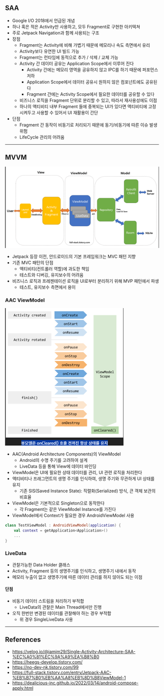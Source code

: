 
## SAA
- Google I/O 2018에서 언급된 개념
- 하나 혹은 적은 Activity만 사용하고, 모두 Fragment로 구현한 아키텍쳐 
- 주로 Jetpack Navigation과 함께 사용되는 구조
- 장점
	- Fragment는 Activity에 비해 가볍기 때문에 메모리나 속도 측면에서 유리
	- Activity보다 유연한 UI 빌드 가능
	- Fragment는 런타임에 동적으로 추가 / 삭제 / 교체 가능
	- Activity 간 데이터 공유는 Application Scope에서 이루어 진다
		- Activity 간에는 메모리 영역을 공유하지 않고 IPC를 하기 때문에 퍼포먼스 저하
		- Application Scope에서 데이터 공유시 원하지 않은 컴포넌트에도 공유된다
		- Fragment 간에는 Activity Scope에서 필요한 데이터를 공유할 수 있다 
	- 비즈니스 로직을 Fragment 단위로 분리할 수 있고, 따라서 재사용성에도 이점
	- 하나의 액티비티 내부 Fragment 들에 중복되는 UI가 있다면 액티비티에 고정시켜두고 사용할 수 있어서 UI 재활용이 간단
- 단점
	- Fragment 간 동작이 비동기로 처리되기 때문에 동기/비동기에 따른 이슈 발생 위험
	- LifeCycle 관리의 어려움

---

## MVVM

![](images/android/mvvm.png)
- Jetpack 등장 이전, 안드로이드의 기본 프레임워크는 MVC 패턴 지향
- 기존 MVC 패턴의 단점 
	- 액티비티(컨트롤러 역할)에 과도한 책임
	- 테스트와 디버깅, 유지보수의 어려움
- 비즈니스 로직과 프레젠테이션 로직을 UI로부터 분리하기 위해 MVP 패턴에서 파생
	- 테스트, 유지보수 측면에서 용이


### AAC ViewModel

![](images/android/viewmodel.png)

- AAC(Android Architecture Components)의 ViewModel
	- Android의 수명 주기를 고려하여 설계
	- LiveData 등을 통해 View에 데이터 바인딩
- ViewModel은 UI에 필요한 상태 데이터를 관리, UI 관련 로직을 처리한다
- 액티비티나 프래그먼트의 생명 주기를 인식하여, 생명 주기와 무관하게 UI 상태를 유지
	- 기존 SIS(Saved Instance State): 직렬화(Serialized) 방식, 큰 객체 보관의 비효율
- ViewModel은 기본적으로 Singleton으로 동작한다 
	- 각 Fragment는 같은 ViewModel Instance를 가진다
- ViewModel에서 Context가 필요한 경우 AndroidViewModel 사용
```kotlin
class TestViewModel : AndroidViewModel(application) {
	val context = getApplication<Application>() 
	... 
}
```



### LiveData
- 관찰가능한 Data Holder 클래스
- Activity, Fragment 등의 생명주기를 인식하고, 생명주기 내에서 동작
- 메모리 누출이 없고 생명주기에 따른 데이터 관리를 하지 않아도 되는 이점

#### 단점
- 비동기 데이터 스트림을 처리하기 부적합
	- LiveData의 관찰은 Main Thread에서만 진행
- 오직 한번만 변경된 데이터를 관찰해야 하는 경우 부적합
	- 위 경우 SingleLiveData 사용

---
## References
- https://velog.io/@iamjm29/Single-Activity-Architecture-SAA-%EC%A0%81%EC%9A%A9%EA%B8%B0
- https://heegs-develop.tistory.com/
- https://no-dev-nk.tistory.com/99
- https://full-stack.tistory.com/entry/Jetpack-AAC-%EB%B7%B0%EB%AA%A8%EB%8D%B8ViewModel-1
- https://dealicious-inc.github.io/2022/03/14/android-compose-apply.html
